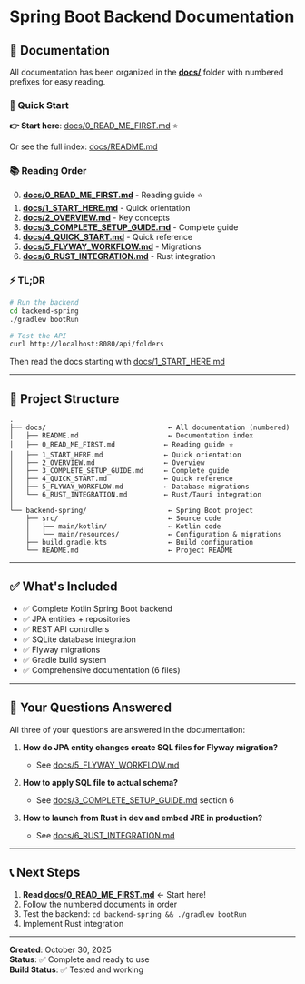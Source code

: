 # Spring Boot Backend Documentation

## 📖 Documentation

All documentation has been organized in the **[docs/](docs/)** folder with numbered prefixes for easy reading.

### 🚀 Quick Start

**👉 Start here**: [docs/0_READ_ME_FIRST.md](docs/0_READ_ME_FIRST.md) ⭐

Or see the full index: [docs/README.md](docs/README.md)

### 📚 Reading Order

0. **[docs/0_READ_ME_FIRST.md](docs/0_READ_ME_FIRST.md)** - Reading guide ⭐
1. **[docs/1_START_HERE.md](docs/1_START_HERE.md)** - Quick orientation
2. **[docs/2_OVERVIEW.md](docs/2_OVERVIEW.md)** - Key concepts
3. **[docs/3_COMPLETE_SETUP_GUIDE.md](docs/3_COMPLETE_SETUP_GUIDE.md)** - Complete guide
4. **[docs/4_QUICK_START.md](docs/4_QUICK_START.md)** - Quick reference
5. **[docs/5_FLYWAY_WORKFLOW.md](docs/5_FLYWAY_WORKFLOW.md)** - Migrations
6. **[docs/6_RUST_INTEGRATION.md](docs/6_RUST_INTEGRATION.md)** - Rust integration

### ⚡ TL;DR

```bash
# Run the backend
cd backend-spring
./gradlew bootRun

# Test the API
curl http://localhost:8080/api/folders
```

Then read the docs starting with [docs/1_START_HERE.md](docs/1_START_HERE.md)

---

## 📁 Project Structure

```
.
├── docs/                              ← All documentation (numbered)
│   ├── README.md                      ← Documentation index
│   ├── 0_READ_ME_FIRST.md            ← Reading guide ⭐
│   ├── 1_START_HERE.md               ← Quick orientation
│   ├── 2_OVERVIEW.md                 ← Overview
│   ├── 3_COMPLETE_SETUP_GUIDE.md     ← Complete guide
│   ├── 4_QUICK_START.md              ← Quick reference
│   ├── 5_FLYWAY_WORKFLOW.md          ← Database migrations
│   └── 6_RUST_INTEGRATION.md         ← Rust/Tauri integration
│
└── backend-spring/                    ← Spring Boot project
    ├── src/                           ← Source code
    │   ├── main/kotlin/               ← Kotlin code
    │   └── main/resources/            ← Configuration & migrations
    ├── build.gradle.kts               ← Build configuration
    └── README.md                      ← Project README
```

---

## ✅ What's Included

- ✅ Complete Kotlin Spring Boot backend
- ✅ JPA entities + repositories
- ✅ REST API controllers
- ✅ SQLite database integration
- ✅ Flyway migrations
- ✅ Gradle build system
- ✅ Comprehensive documentation (6 files)

---

## 🎯 Your Questions Answered

All three of your questions are answered in the documentation:

1. **How do JPA entity changes create SQL files for Flyway migration?**
   - See [docs/5_FLYWAY_WORKFLOW.md](docs/5_FLYWAY_WORKFLOW.md)

2. **How to apply SQL file to actual schema?**
   - See [docs/3_COMPLETE_SETUP_GUIDE.md](docs/3_COMPLETE_SETUP_GUIDE.md) section 6

3. **How to launch from Rust in dev and embed JRE in production?**
   - See [docs/6_RUST_INTEGRATION.md](docs/6_RUST_INTEGRATION.md)

---

## 📞 Next Steps

1. **Read [docs/0_READ_ME_FIRST.md](docs/0_READ_ME_FIRST.md)** ← Start here!
2. Follow the numbered documents in order
3. Test the backend: `cd backend-spring && ./gradlew bootRun`
4. Implement Rust integration

---

**Created**: October 30, 2025  
**Status**: ✅ Complete and ready to use  
**Build Status**: ✅ Tested and working
